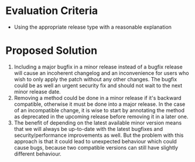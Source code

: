 # Evaluation Criteria

- Using the appropriate release type with a reasonable explanation

# Proposed Solution

1) Including a major bugfix in a minor release instead of a bugfix release will cause an incoherent changelog and an
   inconvenience for users who wish to only apply the patch without any other changes. The bugfix could be as well an
   urgent security fix and should not wait to the next minor release date.
2) Removing a method could be done in a minor release if it's backward compatible, otherwise it must be done into a
   major release. In the case of an incompatible change, it is wise to start by annotating the method as
   deprecated in the upcoming release before removing it in a later one.
3) The benefit of depending on the latest available minor version means that we will always be up-to-date with the latest
   bugfixes and security/performance improvements as well. But the problem with this approach is that it
   could lead to unexpected behaviour which could cause bugs, because two compatible versions can still
   have slightly different behaviour.
